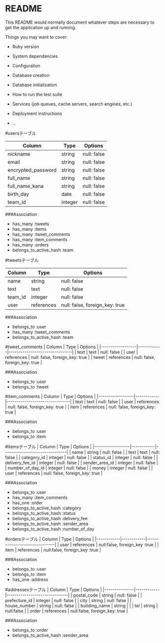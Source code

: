 # README

This README would normally document whatever steps are necessary to get the
application up and running.

Things you may want to cover:

* Ruby version

* System dependencies

* Configuration

* Database creation

* Database initialization

* How to run the test suite

* Services (job queues, cache servers, search engines, etc.)

* Deployment instructions

* ...

#usersテーブル

| Column             |  Type   | Options     |
|--------------------|---------|-------------|
| nickname           | string  | null: false |
| email              | string  | null: false |
| encrypted_password | string  | null: false |
| full_name          | string  | null: false |
| full_name_kana     | string  | null: false |
| birth_day          | date    | null: false |
| team_id            | integer | null: false |

###Association
- has_many :tweets
- has_many :items
- has_many :tweet_comments
- has_many :item_comments
- has_many :orders
- belongs_to_active_hash :team

#tweetsテーブル

| Column           |  Type      | Options                        |
|------------------|------------|--------------------------------|
| name             | string     | null: false                    |
| text             | text       | null: false                    |
| team_id          | integer    | null: false                    |
| user             | references | null: false, foreign_key: true |

###Association
- belongs_to :user
- has_many :tweet_comments
- belongs_to_active_hash :team

#tweet_comments
| Column           |  Type      | Options                        |
|------------------|------------|--------------------------------|
| text             | text       | null: false                    |
| user             | references | null: false, foreign_key: true |
| tweet            | references | null: false, foreign_key: true |


###Association
- belongs_to :user
- belongs_to :tweet

#item_comments
| Column           |  Type      | Options                        |
|------------------|------------|--------------------------------|
| text             | text       | null: false                    |
| user             | references | null: false, foreign_key: true |
| item             | references | null: false, foreign_key: true |


###Association
- belongs_to :user
- belongs_to :item


#itemsテーブル
| Column           |  Type      | Options                        |
|------------------|------------|--------------------------------|
| name             | string     | null: false                    |
| text             | text       | null: false                    |
| category_id      | integer    | null: false                    |
| status_id        | integer    | null: false                    |
| delivery_fee_id  | integer    | null: false                    |
| sender_area_id   | integer    | null: false                    |
| number_of_day_id | integer    | null: false                    |
| money            | integer    | null: false                    |
| user             | references | null: false, foreign_key: true |

###Association
- belongs_to :user
- has_many :item_comments
- has_one :order
- belongs_to_active_hash :category
- belongs_to_active_hash :status
- belongs_to_active_hash :delivery_fee
- belongs_to_active_hash :sender_area
- belongs_to_active_hash :number_of_day


#ordersテーブル
| Column     |  Type      | Options                       |
|------------|------------|-------------------------------|
| user       | references | null:false, foreign_key :true |
| item       | references | null:false, foreign_key :true |

###Association
- belongs_to :user
- belongs_to :item
- has_one :address

#addressesテーブル
| Column        |  Type      | Options                       |
|---------------|------------|-------------------------------|
| postal_code   | string     | null: false                   |
| prefecture_id | integer    | null: false                   |
| city  | string     | null: false                   |
| house_number  | string     | null: false                   |
| building_name | string     |                               |
| tel           | string     | null:false                    |
| order      | references | null:false, foreign_key: true |

###Association
- belongs_to :order
- belongs_to_active_hash :sender_area





